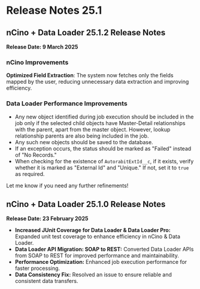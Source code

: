 # Release Notes 25.1

## nCino + Data Loader 25.1.2 Release Notes

**Release Date: 9 March 2025**

### **nCino Improvements**

**Optimized Field Extraction**: The system now fetches only the fields mapped by the user, reducing unnecessary data extraction and improving efficiency.

### **Data Loader Performance Improvements**

* Any new object identified during job execution should be included in the job only if the selected child objects have Master-Detail relationships with the parent, apart from the master object. However, lookup relationship parents are also being included in the job.
* Any such new objects should be saved to the database.
* If an exception occurs, the status should be marked as "Failed" instead of "No Records."
* When checking for the existence of `AutorabitExtId__c`, if it exists, verify whether it is marked as "External Id" and "Unique." If not, set it to `true` as required.

Let me know if you need any further refinements!

## nCino + Data Loader 25.1.0 Release Notes

**Release Date: 23 February 2025**

* **Increased JUnit Coverage for Data Loader & Data Loader Pro:** Expanded unit test coverage to enhance efficiency in nCino & Data Loader.
* **Data Loader API Migration: SOAP to REST:** Converted Data Loader APIs from SOAP to REST for improved performance and maintainability.
* **Performance Optimization:** Enhanced job execution performance for faster processing.
* **Data Consistency Fix:** Resolved an issue to ensure reliable and consistent data transfers.
